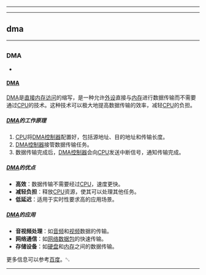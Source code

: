 # 
___
___
## dma
___
## 
### DMA
- 

#### [DMA](https://zh.wikipedia.org/wiki/DMA)

[DMA](https://zh.wikipedia.org/wiki/DMA)是[直接内存访问](https://zh.wikipedia.org/wiki/直接内存访问)的缩写，是一种允许[外设](https://zh.wikipedia.org/wiki/外设)直接与[内存](https://zh.wikipedia.org/wiki/内存)进行数据传输而不需要通过[CPU](https://zh.wikipedia.org/wiki/CPU)的技术。这种技术可以极大地提高数据传输的效率，减轻[CPU](https://zh.wikipedia.org/wiki/CPU)的负担。

##### [DMA](https://zh.wikipedia.org/wiki/DMA)的工作原理

1. [CPU](https://zh.wikipedia.org/wiki/CPU)将[DMA控制器](https://zh.wikipedia.org/wiki/DMA控制器)配置好，包括源地址、目的地址和传输长度。
2. [DMA控制器](https://zh.wikipedia.org/wiki/DMA控制器)接管数据传输任务。
3. 数据传输完成后，[DMA控制器](https://zh.wikipedia.org/wiki/DMA控制器)会向[CPU](https://zh.wikipedia.org/wiki/CPU)发送中断信号，通知传输完成。

##### [DMA](https://zh.wikipedia.org/wiki/DMA)的优点

- **高效**：数据传输不需要经过[CPU](https://zh.wikipedia.org/wiki/CPU)，速度更快。
- **减轻负担**：释放[CPU](https://zh.wikipedia.org/wiki/CPU)资源，使其可以处理其他任务。
- **低延迟**：适用于实时性要求高的应用场景。

##### [DMA](https://zh.wikipedia.org/wiki/DMA)的应用

- **音视频处理**：如[音频](https://zh.wikipedia.org/wiki/音频)和[视频](https://zh.wikipedia.org/wiki/视频)数据的传输。
- **网络通信**：如[网络数据包](https://zh.wikipedia.org/wiki/网络数据包)的快速传输。
- **存储设备**：如[硬盘](https://zh.wikipedia.org/wiki/硬盘)和[内存](https://zh.wikipedia.org/wiki/内存)之间的数据传输。

更多信息可以参考[百度](http://www.baidu.com)。␃
___
